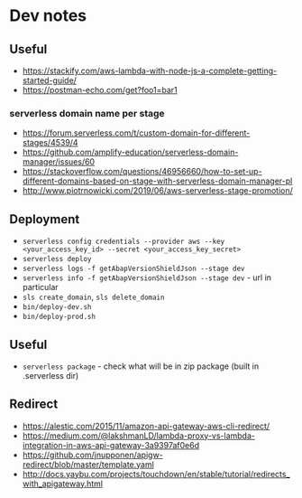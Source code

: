 # Dev notes

## Useful
- https://stackify.com/aws-lambda-with-node-js-a-complete-getting-started-guide/
- https://postman-echo.com/get?foo1=bar1

### serverless domain name per stage

- https://forum.serverless.com/t/custom-domain-for-different-stages/4539/4
- https://github.com/amplify-education/serverless-domain-manager/issues/60
- https://stackoverflow.com/questions/46956660/how-to-set-up-different-domains-based-on-stage-with-serverless-domain-manager-pl
- http://www.piotrnowicki.com/2019/06/aws-serverless-stage-promotion/

## Deployment
- `serverless config credentials --provider aws --key <your_access_key_id> --secret <your_access_key_secret>`
- `serverless deploy`
- `serverless logs -f getAbapVersionShieldJson --stage dev`
- `serverless info -f getAbapVersionShieldJson --stage dev` - url in particular
- `sls create_domain`, `sls delete_domain`
- `bin/deploy-dev.sh`
- `bin/deploy-prod.sh`

## Useful
- `serverless package` - check what will be in zip package (built in .serverless dir)

## Redirect
- https://alestic.com/2015/11/amazon-api-gateway-aws-cli-redirect/
- https://medium.com/@lakshmanLD/lambda-proxy-vs-lambda-integration-in-aws-api-gateway-3a9397af0e6d
- https://github.com/jnupponen/apigw-redirect/blob/master/template.yaml
- http://docs.yaybu.com/projects/touchdown/en/stable/tutorial/redirects_with_apigateway.html
